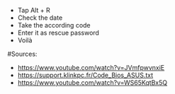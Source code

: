 - Tap Alt + R
- Check the date
- Take the according code
- Enter it as rescue password
- Voilà

#Sources: 
- https://www.youtube.com/watch?v=JVmfpwvnxiE
- https://support.klinkpc.fr/Code_Bios_ASUS.txt
- https://www.youtube.com/watch?v=WS65KqtBx5Q
